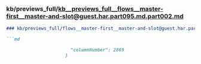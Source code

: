 ### kb/previews_full/kb__previews_full__flows__master-first__master-and-slot@guest.har.part095.md.part002.md

```md
### kb/previews_full/flows__master-first__master-and-slot@guest.har.part095.md (part 002)

```md

                        "columnNumber": 2869
                      }
```

```

```
